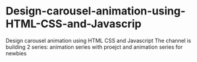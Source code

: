 # Design-carousel-animation-using-HTML-CSS-and-Javascrip
Design carousel animation using HTML CSS and Javascript The channel is building 2 series: animation series with proejct and animation series for newbies
